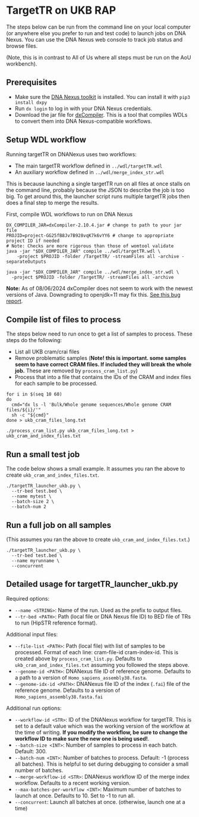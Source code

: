 # TargetTR on UKB RAP

The steps below can be run from the command line on your local computer (or anywhere else you prefer to run and test code) to launch jobs on DNA Nexus. You can use the DNA Nexus web console to track job status and browse files.

(Note, this is in contrast to All of Us where all steps must be run on the AoU workbench).

## Prerequisites

* Make sure the [DNA Nexus toolkit](https://documentation.dnanexus.com/downloads) is installed. You can install it with `pip3 install dxpy`
* Run `dx login` to log in with your DNA Nexus credentials.
* Download the jar file for [dxCompiler](https://github.com/dnanexus/dxCompiler/releases). This is a tool that compiles WDLs to convert them into DNA Nexus-compatible workflows.

## Setup WDL workflow

Running targetTR on DNANexus uses two workflows:

* The main targetTR workflow defined in `../wdl/targetTR.wdl`
* An auxiliary workflow defined in `../wdl/merge_index_str.wdl`

This is because launching a single targetTR run on all files at once stalls on the command line, probably because the JSON to describe the job is too big. To get around this, the launcher script runs multiple targetTR jobs then does a final step to merge the results.

First, compile WDL workflows to run on DNA Nexus

```
DX_COMPILER_JAR=dxCompiler-2.10.4.jar # change to path to your jar file
PROJID=project-GG25fB8Jv7B928vqK7k6vYY6 # change to appropriate project ID if needed
# Note: Checks are more rigorous than those of womtool validate
java -jar "$DX_COMPILER_JAR" compile ../wdl/targetTR.wdl \
	-project $PROJID -folder /TargetTR/ -streamFiles all -archive -separateOutputs

java -jar "$DX_COMPILER_JAR" compile ../wdl/merge_index_str.wdl \
  -project $PROJID -folder /TargetTR/ -streamFiles all -archive 
```

**Note:** As of 08/06/2024 dxCompiler does not seem to work with the newest versions of Java. Downgrading to openjdk=11 may fix this. [See this bug report](https://github.com/dnanexus/dxCompiler/issues/468).

## Compile list of files to process

The steps below need to run once to get a list of samples to process. These steps do the following:

* List all UKB cram/crai files
* Remove problematic samples (**Note! this is important. some samples seem to have correct CRAM files. If included they will break the whole job.** These are removed by `process_cram_list.py`)
* Process that into a file that contains the IDs of the CRAM and index files for each sample to be processed.

```
for i in $(seq 10 60)
do
  cmd="dx ls -l 'Bulk/Whole genome sequences/Whole genome CRAM files/${i}/'"
  sh -c "${cmd}"
done > ukb_cram_files_long.txt

./process_cram_list.py ukb_cram_files_long.txt > ukb_cram_and_index_files.txt
```

## Run a small test job

The code below shows a small example. It assumes you ran the above to create `ukb_cram_and_index_files.txt`.
```
./targetTR_launcher_ukb.py \
  --tr-bed test.bed \
  --name mytest \
  --batch-size 2 \
  --batch-num 2
```

## Run a full job on all samples

(This assumes you ran the above to create `ukb_cram_and_index_files.txt`.)

```
./targetTR_launcher_ukb.py \
  --tr-bed test.bed \
  --name myrunname \
  --concurrent
```

## Detailed usage for targetTR_launcher_ukb.py

Required options:
* `--name <STRING>`: Name of the run. Used as the prefix to output files.
* `--tr-bed <PATH>`: Path (local file or DNA Nexus file ID) to BED file of TRs to run (HipSTR reference format). 

Additional input files:
* `--file-list <PATH>`: Path (local file) with list of samples to be processed. Format of each line: cram-file-id cram-index-id. This is created above by `process_cram_list.py`. Defaults to `ukb_cram_and_index_files.txt` assuming you followed the steps above.
* `--genome-id <PATH>`: DNANexus file ID of reference genome. Defaults to a path to a version of `Homo_sapiens_assembly38.fasta`.
* `--genome-idx-id <PATH>`: DNANexus file ID of the index (`.fai`) file of the reference genome. Defaults to a version of `Homo_sapiens_assembly38.fasta.fai`

Additional run options:
* `--workflow-id <STR>`: ID of the DNANexus workflow for targetTR. This is set to a default value which was the working version of the workflow at the time of writing. **If you modify the workflow, be sure to change the workflow ID to make sure the new one is being used!**.
* `--batch-size <INT>`: Number of samples to process in each batch. Default: 300.
* `--batch-num <INT>`: Number of batches to process. Default: -1 (process all batches). This is helpful to set during debugging to consider a small number of batches.
* `--merge-workflow-id <STR>`: DNANexus workflow ID of the merge index workflow. Defaults to a recent working version.
* `--max-batches-per-workflow <INT>`: Maximum number of batches to launch at once. Defaults to 10. Set to -1 to run all.
* `--concurrent`: Launch all batches at once. (otherwise, launch one at a time)
